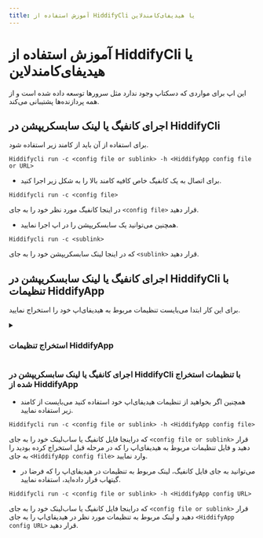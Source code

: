 ```yaml
---
title: آموزش استفاده از HiddifyCli یا هیدیفای‌کامندلاین
---
```


# آموزش استفاده از HiddifyCli یا هیدیفای‌کامندلاین
این اپ برای مواردی که دسکتاپ وجود ندارد مثل سرورها توسعه داده شده است و از همه پردازنده‌ها پشتیبانی می‌کند.

## اجرای کانفیگ یا لینک سابسکریپشن در HiddifyCli

برای استفاده از آن باید از کامند زیر استفاده شود.
<div dir="ltr" markdown="1">
  
```
Hiddifycli run -c <config file or sublink> -h <HiddifyApp config file or URL>
```
</div>

- برای اتصال به یک کانفیگ خاص کافیه کامند بالا را به شکل زیر اجرا کنید.
<div dir="ltr" markdown="1">

```
Hiddifycli run -c <config file>
```
</div>

در اینجا کانفیگ مورد نظر خود را به جای `<config file>` قرار دهید.

- همچنین می‌توانید یک سابسکریپشن را در اپ اجرا نمایید.
<div dir="ltr" markdown="1">
  
```
Hiddifycli run -c <sublink>
```
</div>

که در اینجا لینک سابسکریپشن خود را به جای `<sublink>` قرار دهید.

## اجرای کانفیگ یا لینک سابسکریپشن در HiddifyCli با تنظیمات HiddifyApp
برای این کار ابتدا می‌بایست تنظیمات مربوط به هیدیفای‌اپ خود را استخراج نمایید.
<details><summary><h3>استخراج تنظیمات HiddifyApp</h3></summary>

  - برای این کار هیدیفای‌اپ را باز نمایید و وارد `Config Options` یا `تنظیمات پیکربندی` شوید و منوی سه نقطه را بزنید.

<div align=center>

![config-options](https://github.com/hiddify/hiddify.com/assets/125398461/f1822c80-1e2a-4752-aabe-8306b1124874)

</div>

- حالا گزینه `صادر کردن تنظیمات به کلیپ‌بورد` را بزنید تا تنظیمات وارد کلیپ‌بورد شوند.
<div align=center>
  
![export configs](https://github.com/hiddify/hiddify.com/assets/125398461/b4ff8a34-4a8a-4d93-9c53-d2d928c095e6)
</div>


- حالا می‌توانید این تنظیمات را در یک فایل با پسوند `json` ذخیره نمایید.
  
- همچنین می‌توانید این تنظیمات در گیتهاب قرار دهید و از لینک آن به عنوان `URL` استفاده نمایید.



</details>

### اجرای کانفیگ یا لینک سابسکریپشن در HiddifyCli با تنظیمات استخراج شده از HiddifyApp
- همچنین اگر بخواهید از تنظیمات هیدیفای‌اپ خود استفاده کنید می‌بایست از کامند زیر استفاده نمایید.
<div dir="ltr" markdown="1">
  
```
Hiddifycli run -c <config file or sublink> -h <HiddifyApp config file>
```
</div>

که دراینجا فایل کانفیگ یا ساب‌لینک خود  را به جای `<config file or sublink>` قرار دهید و فایل تنظیمات مربوط به هیدیفای‌اپ را که  در مرحله قبل استخراج کرده بودید را به جای `<HiddifyApp config file>` وارد نمایید. 

- می‌توانید به جای فایل کانفیگ، لینک مربوط به تنظیمات در هیدیفای‌اپ را که فرضا در گیتهاب قرار داده‌اید، استفاده نمایید.
<div dir="ltr" markdown="1">
  
```
Hiddifycli run -c <config file or sublink> -h <HiddifyApp config URL>
```
</div>

که دراینجا فایل کانفیگ یا ساب‌لینک خود  را به جای `<config file or sublink>` قرار دهید و لینک مربوط به تنظیمات مورد نظر در هیدیفای‌اپ را به جای `<HiddifyApp config URL>` قرار دهید.
